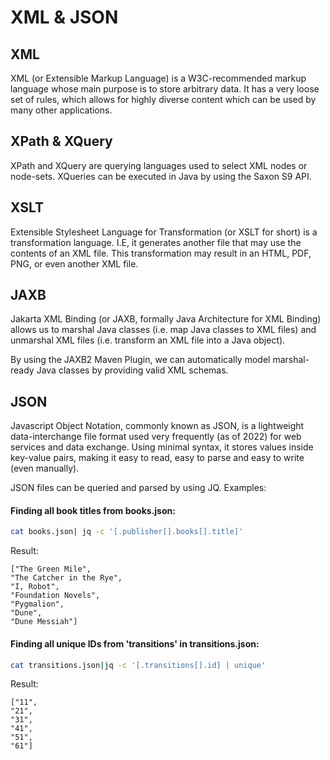 # XML & JSON

## XML

XML (or Extensible Markup Language) is a W3C-recommended markup language whose main purpose is to store arbitrary data. It has a very loose set of rules, which allows for highly diverse content which can be used by many other applications.

## XPath & XQuery

XPath and XQuery are querying languages used to select XML nodes or node-sets. 
XQueries can be executed in Java by using the Saxon S9 API. 

## XSLT

Extensible Stylesheet Language for Transformation (or XSLT for short) is a transformation language. I.E, it generates another file that may use the contents of an XML file. This transformation may result in an HTML, PDF, PNG, or even another XML file.

## JAXB

Jakarta XML Binding (or JAXB, formally Java Architecture for XML Binding) allows us to marshal Java classes (i.e. map Java classes to XML files) and unmarshal XML files (i.e. transform an XML file into a Java object).

By using the JAXB2 Maven Plugin, we can automatically model marshal-ready Java classes by providing valid XML schemas.

## JSON

Javascript Object Notation, commonly known as JSON, is a lightweight data-interchange file format used very frequently (as of 2022) for web services and data exchange. Using minimal syntax, it stores values inside key-value pairs, making it easy to read, easy to parse and easy to write (even manually).

JSON files can be queried and parsed by using JQ. Examples:

#### Finding all book titles from books.json:

```bash
cat books.json| jq -c '[.publisher[].books[].title]'
```

Result:

```
["The Green Mile",
"The Catcher in the Rye",
"I, Robot",
"Foundation Novels",
"Pygmalion",
"Dune",
"Dune Messiah"]
```

#### Finding all unique IDs from 'transitions' in transitions.json:

```bash
cat transitions.json|jq -c '[.transitions[].id] | unique'
```

Result:

```
["11",
"21",
"31",
"41",
"51",
"61"]
```




